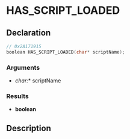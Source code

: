 # HAS_SCRIPT_LOADED

## Declaration
```cpp
// 0x2A171915
boolean HAS_SCRIPT_LOADED(char* scriptName);
```

### Arguments
- **char*:** scriptName

### Results
- **boolean**

## Description
